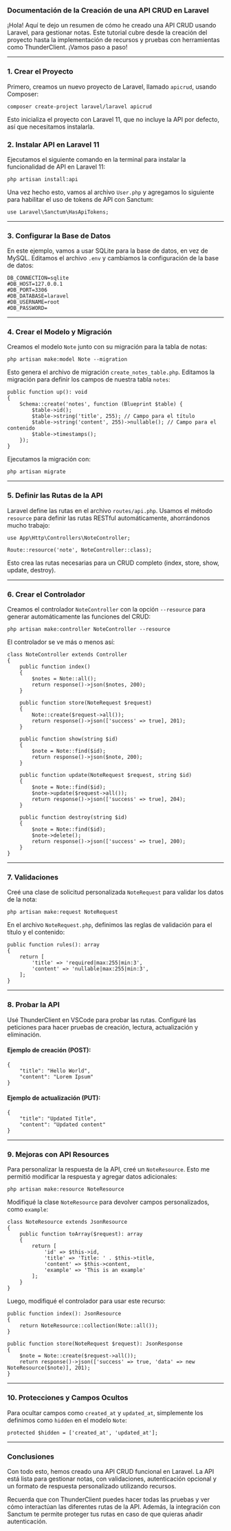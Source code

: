 ### Documentación de la Creación de una API CRUD en Laravel

¡Hola! Aquí te dejo un resumen de cómo he creado una API CRUD usando Laravel, para gestionar notas. Este tutorial cubre desde la creación del proyecto hasta la implementación de recursos y pruebas con herramientas como ThunderClient. ¡Vamos paso a paso!

---

### 1. Crear el Proyecto

Primero, creamos un nuevo proyecto de Laravel, llamado `apicrud`, usando Composer:

```
composer create-project laravel/laravel apicrud

```

Esto inicializa el proyecto con Laravel 11, que no incluye la API por defecto, así que necesitamos instalarla.

### 2. Instalar API en Laravel 11

Ejecutamos el siguiente comando en la terminal para instalar la funcionalidad de API en Laravel 11:

```
php artisan install:api

```

Una vez hecho esto, vamos al archivo `User.php` y agregamos lo siguiente para habilitar el uso de tokens de API con Sanctum:

```
use Laravel\Sanctum\HasApiTokens;

```

---

### 3. Configurar la Base de Datos

En este ejemplo, vamos a usar SQLite para la base de datos, en vez de MySQL. Editamos el archivo `.env` y cambiamos la configuración de la base de datos:

```
DB_CONNECTION=sqlite
#DB_HOST=127.0.0.1
#DB_PORT=3306
#DB_DATABASE=laravel
#DB_USERNAME=root
#DB_PASSWORD=

```

---

### 4. Crear el Modelo y Migración

Creamos el modelo `Note` junto con su migración para la tabla de notas:

```
php artisan make:model Note --migration

```

Esto genera el archivo de migración `create_notes_table.php`. Editamos la migración para definir los campos de nuestra tabla `notes`:

```
public function up(): void
{
    Schema::create('notes', function (Blueprint $table) {
        $table->id();
        $table->string('title', 255); // Campo para el título
        $table->string('content', 255)->nullable(); // Campo para el contenido
        $table->timestamps();
    });
}

```

Ejecutamos la migración con:

```
php artisan migrate

```

---

### 5. Definir las Rutas de la API

Laravel define las rutas en el archivo `routes/api.php`. Usamos el método `resource` para definir las rutas RESTful automáticamente, ahorrándonos mucho trabajo:

```
use App\Http\Controllers\NoteController;

Route::resource('note', NoteController::class);

```

Esto crea las rutas necesarias para un CRUD completo (index, store, show, update, destroy).

---

### 6. Crear el Controlador

Creamos el controlador `NoteController` con la opción `--resource` para generar automáticamente las funciones del CRUD:

```
php artisan make:controller NoteController --resource

```

El controlador se ve más o menos así:

```
class NoteController extends Controller
{
    public function index()
    {
        $notes = Note::all();
        return response()->json($notes, 200);
    }

    public function store(NoteRequest $request)
    {
        Note::create($request->all());
        return response()->json(['success' => true], 201);
    }

    public function show(string $id)
    {
        $note = Note::find($id);
        return response()->json($note, 200);
    }

    public function update(NoteRequest $request, string $id)
    {
        $note = Note::find($id);
        $note->update($request->all());
        return response()->json(['success' => true], 204);
    }

    public function destroy(string $id)
    {
        $note = Note::find($id);
        $note->delete();
        return response()->json(['success' => true], 200);
    }
}

```

---

### 7. Validaciones

Creé una clase de solicitud personalizada `NoteRequest` para validar los datos de la nota:

```
php artisan make:request NoteRequest

```

En el archivo `NoteRequest.php`, definimos las reglas de validación para el título y el contenido:

```
public function rules(): array
{
    return [
        'title' => 'required|max:255|min:3',
        'content' => 'nullable|max:255|min:3',
    ];
}

```

---

### 8. Probar la API

Usé ThunderClient en VSCode para probar las rutas. Configuré las peticiones para hacer pruebas de creación, lectura, actualización y eliminación.

#### Ejemplo de creación (POST):

```
{
    "title": "Hello World",
    "content": "Lorem Ipsum"
}

```

#### Ejemplo de actualización (PUT):

```
{
    "title": "Updated Title",
    "content": "Updated content"
}

```

---

### 9. Mejoras con API Resources

Para personalizar la respuesta de la API, creé un `NoteResource`. Esto me permitió modificar la respuesta y agregar datos adicionales:

```
php artisan make:resource NoteResource

```

Modifiqué la clase `NoteResource` para devolver campos personalizados, como `example`:

```
class NoteResource extends JsonResource
{
    public function toArray($request): array
    {
        return [
            'id' => $this->id,
            'title' => 'Title: ' . $this->title,
            'content' => $this->content,
            'example' => 'This is an example'
        ];
    }
}

```

Luego, modifiqué el controlador para usar este recurso:

```
public function index(): JsonResource
{
    return NoteResource::collection(Note::all());
}

public function store(NoteRequest $request): JsonResponse
{
    $note = Note::create($request->all());
    return response()->json(['success' => true, 'data' => new NoteResource($note)], 201);
}

```

---

### 10. Protecciones y Campos Ocultos

Para ocultar campos como `created_at` y `updated_at`, simplemente los definimos como `hidden` en el modelo `Note`:

```
protected $hidden = ['created_at', 'updated_at'];

```

---

### Conclusiones

Con todo esto, hemos creado una API CRUD funcional en Laravel. La API está lista para gestionar notas, con validaciones, autenticación opcional y un formato de respuesta personalizado utilizando recursos.

Recuerda que con ThunderClient puedes hacer todas las pruebas y ver cómo interactúan las diferentes rutas de la API. Además, la integración con Sanctum te permite proteger tus rutas en caso de que quieras añadir autenticación.
